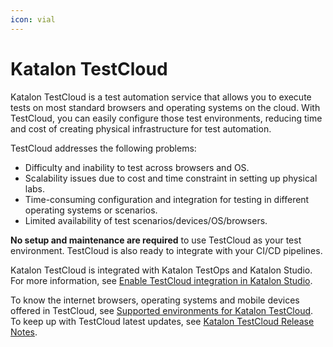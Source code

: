 ```yaml
---
icon: vial
---
```


# Katalon TestCloud

Katalon TestCloud is a test automation service that allows you to execute tests on most standard browsers and operating systems on the cloud. With TestCloud, you can easily configure those test environments, reducing time and cost of creating physical infrastructure for test automation.

TestCloud addresses the following problems:

* Difficulty and inability to test across browsers and OS.
* Scalability issues due to cost and time constraint in setting up physical labs.
* Time-consuming configuration and integration for testing in different operating systems or scenarios.
* Limited availability of test scenarios/devices/OS/browsers.

**No setup and maintenance are required** to use TestCloud as your test environment. TestCloud is also ready to integrate with your CI/CD pipelines.

Katalon TestCloud is integrated with Katalon TestOps and Katalon Studio. For more information, see [Enable TestCloud integration in Katalon Studio](https://docs.katalon.com/katalon-testcloud/integrations/enable-testcloud-integration-in-katalon-studio).

To know the internet browsers, operating systems and mobile devices offered in TestCloud, see [Supported environments for Katalon TestCloud](https://docs.katalon.com/katalon-testcloud/supported-environments-for-katalon-testcloud). To keep up with TestCloud latest updates, see [Katalon TestCloud Release Notes](https://docs.katalon.com/katalon-testcloud/katalon-testcloud-release-notes).
